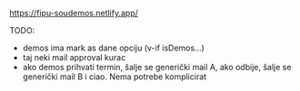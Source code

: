 https://fipu-soudemos.netlify.app/


TODO: 
- demos ima mark as dane opciju (v-if isDemos...)
- taj neki mail approval kurac
- ako demos prihvati termin, šalje se generički mail A, ako odbije, šalje se generički mail B i ciao. Nema potrebe komplicirat
